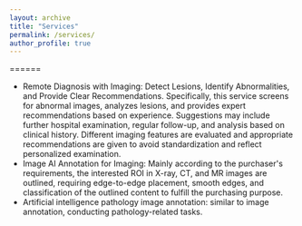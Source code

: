 ```yaml
---
layout: archive
title: "Services"
permalink: /services/
author_profile: true
---
```


======
- Remote Diagnosis with Imaging: Detect Lesions, Identify Abnormalities, and Provide Clear Recommendations. Specifically, this service screens for abnormal images, analyzes lesions, and provides expert recommendations based on experience. Suggestions may include further hospital examination, regular follow-up, and analysis based on clinical history. Different imaging features are evaluated and appropriate recommendations are given to avoid standardization and reflect personalized examination.
- Image AI Annotation for Imaging: Mainly according to the purchaser's requirements, the interested ROI in X-ray, CT, and MR images are outlined, requiring edge-to-edge placement, smooth edges, and classification of the outlined content to fulfill the purchasing purpose.
- Artificial intelligence pathology image annotation: similar to image annotation, conducting pathology-related tasks.
